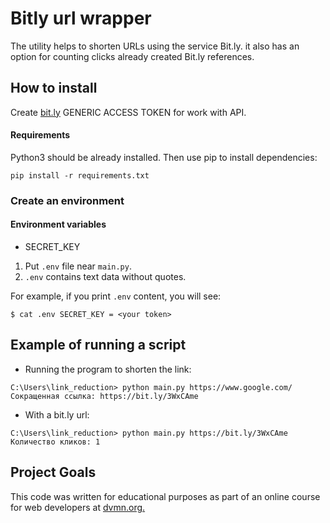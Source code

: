 # Bitly url wrapper
The utility helps to shorten URLs using the service Bit.ly. it also has an option for counting clicks already created Bit.ly references.
## How to install

Create [bit.ly](https://bitly.com) GENERIC ACCESS TOKEN for work with API.

#### Requirements

Python3 should be already installed. Then use pip to install dependencies:
```
pip install -r requirements.txt
```
### Create an environment

#### Environment variables

- SECRET_KEY

1. Put `.env` file near `main.py`.
2. `.env` contains text data without quotes.

For example, if you print `.env` content, you will see:
```
$ cat .env SECRET_KEY = <your token>
```
  
## Example of running a script
- Running the program to shorten the link:
```
C:\Users\link_reduction> python main.py https://www.google.com/
Сокращенная ссылка: https://bit.ly/3WxCAme
```

- With a bit.ly url:
```
C:\Users\link_reduction> python main.py https://bit.ly/3WxCAme
Количество кликов: 1
```
## Project Goals
This code was written for educational purposes as part of an online course for web developers at [dvmn.org.](https://dvmn.org/)
